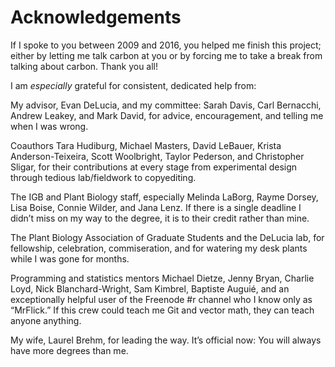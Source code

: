 
# Acknowledgements

If I spoke to you between 2009 and 2016, you helped me finish this project; either by letting me talk carbon at you or by forcing me to take a break from talking about carbon. Thank you all! 

I am *especially* grateful for consistent, dedicated help from: 

My advisor, Evan DeLucia, and my committee: Sarah Davis, Carl Bernacchi, Andrew Leakey, and Mark David, for advice, encouragement, and telling me when I was wrong.

Coauthors Tara Hudiburg, Michael Masters, David LeBauer, Krista Anderson-Teixeira, Scott Woolbright, Taylor Pederson, and Christopher Sligar, for their contributions at every stage from experimental design through tedious lab/fieldwork to copyediting.

The IGB and Plant Biology staff, especially Melinda LaBorg, Rayme Dorsey, Lisa Boise, Connie Wilder, and Jana Lenz. If there is a single deadline I didn’t miss on my way to the degree, it is to their credit rather than mine.

The Plant Biology Association of Graduate Students and the DeLucia lab, for fellowship, celebration, commiseration, and for watering my desk plants while I was gone for months.

Programming and statistics mentors Michael Dietze, Jenny Bryan, Charlie Loyd, Nick Blanchard-Wright, Sam Kimbrel, Baptiste Auguié, and an exceptionally helpful user of the Freenode #r channel who I know only as “MrFlick.” If this crew could teach me Git and vector math, they can teach anyone anything.

My wife, Laurel Brehm, for leading the way. It’s official now: You will always have more degrees than me. 
